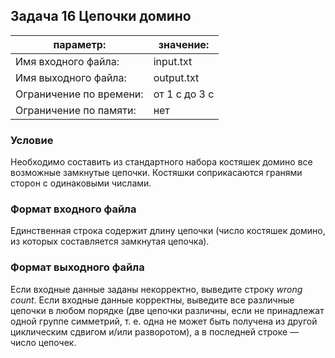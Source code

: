 ## Задача 16 Цепочки домино

| параметр:               | значение:     |
| ----------------------- | ------------- |
| Имя входного файла:     | input.txt     |
| Имя выходного файла:    | output.txt    |
| Ограничение по времени: | от 1 с до 3 с |
| Ограничение по памяти:  | нет           |

### Условие

Необходимо составить из стандартного набора костяшек домино все возможные
замкнутые цепочки. Костяшки соприкасаются гранями сторон с одинаковыми числами.

### Формат входного файла

Единственная строка содержит длину цепочки (число костяшек домино, из которых
составляется замкнутая цепочка).

### Формат выходного файла

Если входные данные заданы некорректно, выведите строку _wrong count_. Если
входные данные корректны, выведите все различные цепочки в любом порядке (две
цепочки различны, если не принадлежат одной группе симметрий, т. е. одна не
может быть получена из другой циклическим сдвигом и/или разворотом), а в
последней строке — число цепочек.
